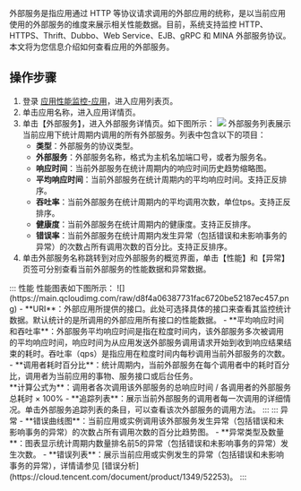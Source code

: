 外部服务是指应用通过 HTTP 等协议请求调用的外部应用的统称，是以当前应用使用的外部服务的维度来展示相关性能数据。目前，系统支持监控 HTTP、HTTPS、Thrift、Dubbo、Web Service、EJB、gRPC 和 MINA 外部服务协议。本文将为您信息介绍如何查看应用的外部服务。

## 操作步骤

1. 登录 [应用性能监控-应用](https://console.cloud.tencent.com/tapm/application)，进入应用列表页。
2. 单击应用名称，进入应用详情页。
3. 单击【外部服务】，进入外部服务详情页。如下图所示：
![](https://main.qcloudimg.com/raw/b2353f725335f7f409fa5963fd8a03cb.png)
外部服务列表展示当前应用下统计周期内调用的所有外部服务。列表中包含以下的项目：
	- **类型**：外部服务的协议类型。
	- **外部服务**：外部服务名称，格式为主机名加端口号，或者为服务名。
	- **响应时间**：当前外部服务在统计周期内的响应时间历史趋势缩略图。
	- **平均响应时间**：当前外部服务在统计周期内的平均响应时间。支持正反排序。
	- **吞吐率**：当前外部服务在统计周期内的平均调用次数，单位tps。支持正反排序。
	- **健康度**：当前外部服务在统计周期内的健康度。支持正反排序。
	- **错误率**：当前外部服务在统计周期内发生异常（包括错误和未影响事务的异常）的次数占所有调用次数的百分比。支持正反排序。
4. 单击外部服务名称跳转到对应外部服务的概览界面，单击【性能】和【异常】页签可分别查看当前外部服务的性能数据和异常数据。
<dx-tabs>
::: 性能
性能图表如下图所示：
![](https://main.qcloudimg.com/raw/d8f4a06387731fac6720be52187ec457.png)
- **URI**：外部应用所提供的接口。此处可选择具体的接口来查看其监控统计数据。默认统计的是所调用的外部应用所有接口的性能数据。
- **平均响应时间和吞吐率**：外部服务平均响应时间是指在粒度时间内，该外部服务多次被调用的平均响应时间，响应时间为从应用发送外部服务调用请求开始到收到响应结果结束的耗时。吞吐率（qps）是指应用在粒度时间内每秒调用当前外部服务的次数。
- **调用者耗时百分比**：统计周期内，当前外部服务在每个调用者中的耗时百分比，调用者为当前应用的事物、服务接口或后台任务。<br>**计算公式为**：调用者各次调用该外部服务的总响应时间 / 各调用者的外部服务总耗时 × 100%
- **追踪列表**：展示当前外部服务的调用者每一次调用的详细情况。单击外部服务追踪列表的条目，可以查看该次外部服务的调用方法。
:::
::: 异常
- **错误曲线图**：当前应用或实例调用该外部服务发生异常（包括错误和未影响事务的异常）的次数占所有调用次数的百分比趋势图。
- **异常类型及数量**：图表显示统计周期内数量排名前5的异常（包括错误和未影响事务的异常）发生次数。
- **错误列表**：展示当前应用或实例发生的异常（包括错误和未影响事务的异常），详情请参见 [错误分析](https://cloud.tencent.com/document/product/1349/52253)。
:::
</dx-tabs>


